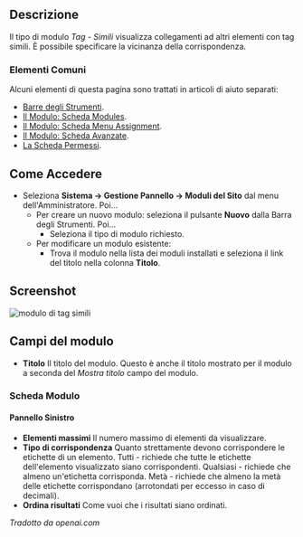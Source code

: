 <!-- Filename: Help4.x:Site_Modules:_Tags_-_Similar / Display title: Moduli: Tag - Simili -->

## Descrizione

Il tipo di modulo *Tag - Simili* visualizza collegamenti ad altri elementi con tag simili. È possibile specificare la vicinanza della corrispondenza.

### Elementi Comuni

Alcuni elementi di questa pagina sono trattati in articoli di aiuto separati:

* [Barre degli Strumenti](jdocmanual?article=help/common-elements/toolbars).
* [Il Modulo: Scheda Modules](jdocmanual?article=help/modules/modules-module-tab).
* [Il Modulo: Scheda Menu Assignment](jdocmanual?article=help/modules/modules-menu-assignment-tab).
* [Il Modulo: Scheda Avanzate](jdocmanual?article=help/modules/modules-advanced-tab).
* [La Scheda Permessi](jdocmanual?article=help/common-elements/edit-permissions).

## Come Accedere

- Seleziona **Sistema → Gestione Pannello → Moduli del Sito** dal
  menu dell'Amministratore. Poi...
  - Per creare un nuovo modulo: seleziona il pulsante **Nuovo** dalla Barra degli Strumenti. Poi...
    - Seleziona il tipo di modulo richiesto.
  - Per modificare un modulo esistente:
    - Trova il modulo nella lista dei moduli installati e seleziona il
      link del titolo nella colonna **Titolo**.

## Screenshot

![modulo di tag simili](../../../it/images/modules-site/modules-tags-similar-module-tab.png)

## Campi del modulo

- **Titolo** Il titolo del modulo. Questo è anche il titolo mostrato
  per il modulo a seconda del *Mostra titolo* campo del modulo.

### Scheda Modulo

#### Pannello Sinistro

- **Elementi massimi** Il numero massimo di elementi da visualizzare.
- **Tipo di corrispondenza** Quanto strettamente devono corrispondere
  le etichette di un elemento. Tutti - richiede che tutte le etichette
  dell'elemento visualizzato siano corrispondenti. Qualsiasi - richiede
  che almeno un'etichetta corrisponda. Metà - richiede che almeno la metà
  delle etichette corrispondano (arrotondati per eccesso in caso di decimali).
- **Ordina risultati** Come vuoi che i risultati siano ordinati.

*Tradotto da openai.com*


